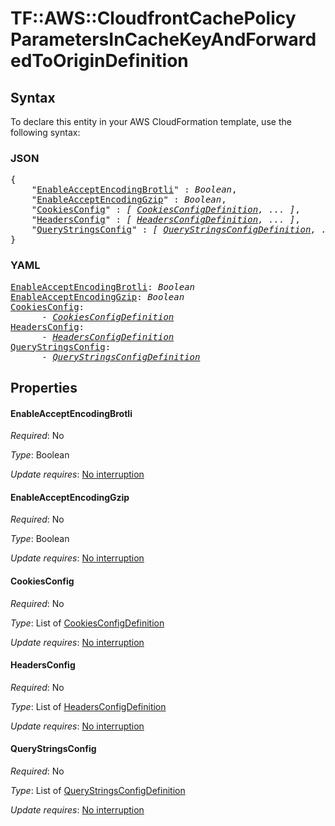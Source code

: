 # TF::AWS::CloudfrontCachePolicy ParametersInCacheKeyAndForwardedToOriginDefinition

## Syntax

To declare this entity in your AWS CloudFormation template, use the following syntax:

### JSON

<pre>
{
    "<a href="#enableacceptencodingbrotli" title="EnableAcceptEncodingBrotli">EnableAcceptEncodingBrotli</a>" : <i>Boolean</i>,
    "<a href="#enableacceptencodinggzip" title="EnableAcceptEncodingGzip">EnableAcceptEncodingGzip</a>" : <i>Boolean</i>,
    "<a href="#cookiesconfig" title="CookiesConfig">CookiesConfig</a>" : <i>[ <a href="cookiesconfigdefinition.md">CookiesConfigDefinition</a>, ... ]</i>,
    "<a href="#headersconfig" title="HeadersConfig">HeadersConfig</a>" : <i>[ <a href="headersconfigdefinition.md">HeadersConfigDefinition</a>, ... ]</i>,
    "<a href="#querystringsconfig" title="QueryStringsConfig">QueryStringsConfig</a>" : <i>[ <a href="querystringsconfigdefinition.md">QueryStringsConfigDefinition</a>, ... ]</i>
}
</pre>

### YAML

<pre>
<a href="#enableacceptencodingbrotli" title="EnableAcceptEncodingBrotli">EnableAcceptEncodingBrotli</a>: <i>Boolean</i>
<a href="#enableacceptencodinggzip" title="EnableAcceptEncodingGzip">EnableAcceptEncodingGzip</a>: <i>Boolean</i>
<a href="#cookiesconfig" title="CookiesConfig">CookiesConfig</a>: <i>
      - <a href="cookiesconfigdefinition.md">CookiesConfigDefinition</a></i>
<a href="#headersconfig" title="HeadersConfig">HeadersConfig</a>: <i>
      - <a href="headersconfigdefinition.md">HeadersConfigDefinition</a></i>
<a href="#querystringsconfig" title="QueryStringsConfig">QueryStringsConfig</a>: <i>
      - <a href="querystringsconfigdefinition.md">QueryStringsConfigDefinition</a></i>
</pre>

## Properties

#### EnableAcceptEncodingBrotli

_Required_: No

_Type_: Boolean

_Update requires_: [No interruption](https://docs.aws.amazon.com/AWSCloudFormation/latest/UserGuide/using-cfn-updating-stacks-update-behaviors.html#update-no-interrupt)

#### EnableAcceptEncodingGzip

_Required_: No

_Type_: Boolean

_Update requires_: [No interruption](https://docs.aws.amazon.com/AWSCloudFormation/latest/UserGuide/using-cfn-updating-stacks-update-behaviors.html#update-no-interrupt)

#### CookiesConfig

_Required_: No

_Type_: List of <a href="cookiesconfigdefinition.md">CookiesConfigDefinition</a>

_Update requires_: [No interruption](https://docs.aws.amazon.com/AWSCloudFormation/latest/UserGuide/using-cfn-updating-stacks-update-behaviors.html#update-no-interrupt)

#### HeadersConfig

_Required_: No

_Type_: List of <a href="headersconfigdefinition.md">HeadersConfigDefinition</a>

_Update requires_: [No interruption](https://docs.aws.amazon.com/AWSCloudFormation/latest/UserGuide/using-cfn-updating-stacks-update-behaviors.html#update-no-interrupt)

#### QueryStringsConfig

_Required_: No

_Type_: List of <a href="querystringsconfigdefinition.md">QueryStringsConfigDefinition</a>

_Update requires_: [No interruption](https://docs.aws.amazon.com/AWSCloudFormation/latest/UserGuide/using-cfn-updating-stacks-update-behaviors.html#update-no-interrupt)


